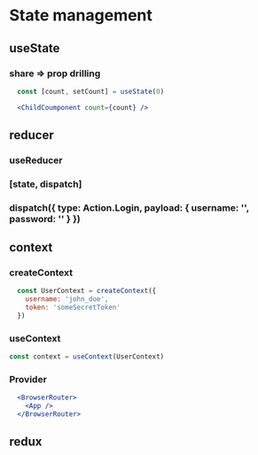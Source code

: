 # State management

## useState

### share => prop drilling

```jsx
  const [count, setCount] = useState(0)

  <ChildCoumponent count={count} />
```

## reducer

### useReducer

### [state, dispatch]

### dispatch({ type: Action.Login, payload: { username: '', password: '' } })

## context

### createContext

```js
  const UserContext = createContext({
    username: 'john_doe',
    token: 'someSecretToken'
  })
```

### useContext

```js
const context = useContext(UserContext)
```

### Provider

```jsx
  <BrowserRouter>
    <App />
  </BrowserRouter>
```

## redux
